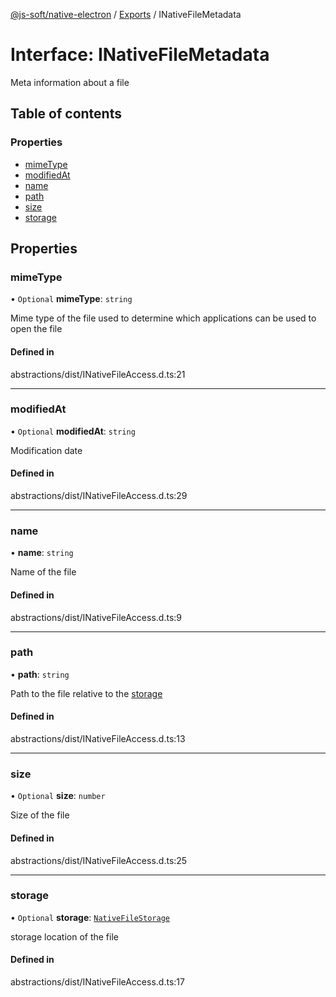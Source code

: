 [@js-soft/native-electron](../README.md) / [Exports](../modules.md) / INativeFileMetadata

# Interface: INativeFileMetadata

Meta information about a file

## Table of contents

### Properties

-   [mimeType](INativeFileMetadata.md#mimetype)
-   [modifiedAt](INativeFileMetadata.md#modifiedat)
-   [name](INativeFileMetadata.md#name)
-   [path](INativeFileMetadata.md#path)
-   [size](INativeFileMetadata.md#size)
-   [storage](INativeFileMetadata.md#storage)

## Properties

### mimeType

• `Optional` **mimeType**: `string`

Mime type of the file used to determine which applications can be used to open the file

#### Defined in

abstractions/dist/INativeFileAccess.d.ts:21

---

### modifiedAt

• `Optional` **modifiedAt**: `string`

Modification date

#### Defined in

abstractions/dist/INativeFileAccess.d.ts:29

---

### name

• **name**: `string`

Name of the file

#### Defined in

abstractions/dist/INativeFileAccess.d.ts:9

---

### path

• **path**: `string`

Path to the file relative to the [storage](INativeFileMetadata.md#storage)

#### Defined in

abstractions/dist/INativeFileAccess.d.ts:13

---

### size

• `Optional` **size**: `number`

Size of the file

#### Defined in

abstractions/dist/INativeFileAccess.d.ts:25

---

### storage

• `Optional` **storage**: [`NativeFileStorage`](../enums/NativeFileStorage.md)

storage location of the file

#### Defined in

abstractions/dist/INativeFileAccess.d.ts:17
